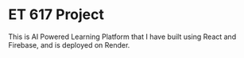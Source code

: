 # ET 617 Project

This is AI Powered Learning Platform that I have built using React and Firebase, and is deployed on Render.
